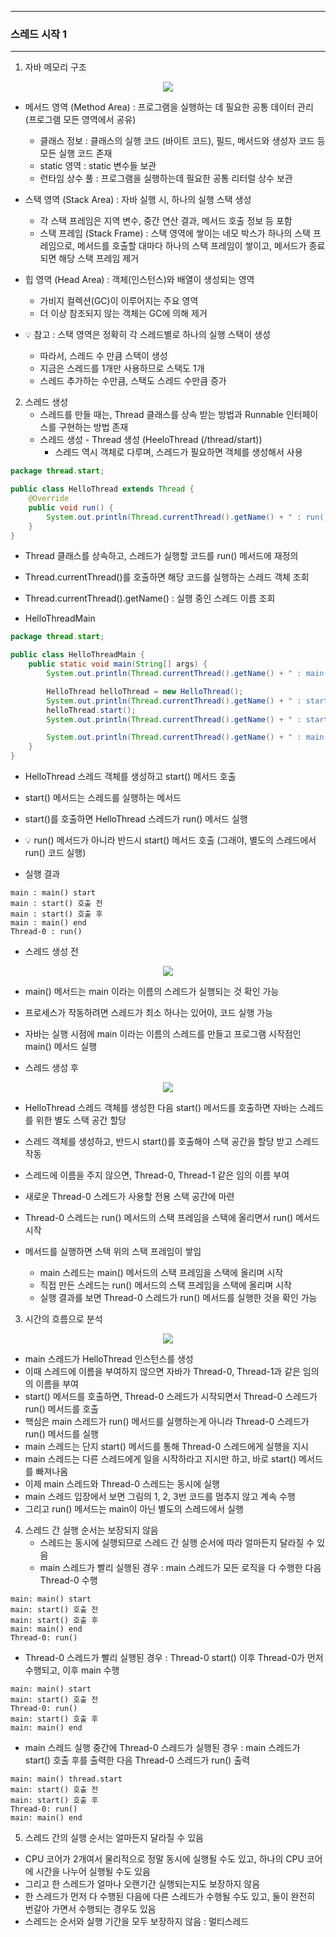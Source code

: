 -----
### 스레드 시작 1
-----
1. 자바 메모리 구조
<div align="center">
<img src="https://github.com/user-attachments/assets/d1462d24-e3fe-4253-8327-f7be869a6fc1">
</div>

  - 메서드 영역 (Method Area) : 프로그램을 실행하는 데 필요한 공통 데이터 관리 (프로그램 모든 영역에서 공유)
    + 클래스 정보 : 클래스의 실행 코드 (바이트 코드), 필드, 메서드와 생성자 코드 등 모든 실행 코드 존재
    + static 영역 : static 변수들 보관
    + 런타임 상수 풀 : 프로그램을 실행하는데 필요한 공통 리터럴 상수 보관

  - 스택 영역 (Stack Area) : 자바 실행 시, 하나의 실행 스택 생성
    + 각 스택 프레임은 지역 변수, 중간 연산 결과, 메서드 호출 정보 등 포함
    + 스택 프레임 (Stack Frame) : 스택 영역에 쌓이는 네모 박스가 하나의 스택 프레임으로, 메서드를 호출할 대마다 하나의 스택 프레임이 쌓이고, 메서드가 종료되면 해당 스택 프레임 제거

  - 힙 영역 (Head Area) : 객체(인스턴스)와 배열이 생성되는 영역
    + 가비지 컬렉션(GC)이 이루어지는 주요 영역
    + 더 이상 참조되지 않는 객체는 GC에 의해 제거

  - 💡 참고 : 스택 영역은 정확히 각 스레드별로 하나의 실행 스택이 생성
    + 따라서, 스레드 수 만큼 스택이 생성
    + 지금은 스레드를 1개만 사용하므로 스택도 1개
    + 스레드 추가하는 수만큼, 스택도 스레드 수만큼 증가

2. 스레드 생성
   - 스레드를 만들 때는, Thread 클래스를 상속 받는 방법과 Runnable 인터페이스를 구현하는 방법 존재
   - 스레드 생성 - Thread 생성 (HeeloThread (/thread/start))
     + 스레드 역시 객체로 다루며, 스레드가 필요하면 객체를 생성해서 사용
```java
package thread.start;

public class HelloThread extends Thread {
    @Override
    public void run() {
        System.out.println(Thread.currentThread().getName() + " : run()");
    }
}
```
  - Thread 클래스를 상속하고, 스레드가 실행할 코드를 run() 메서드에 재정의
  - Thread.currentThread()를 호출하면 해당 코드를 실행하는 스레드 객체 조회
  - Thread.currentThread().getName() : 실행 중인 스레드 이름 조회

  - HelloThreadMain
```java
package thread.start;

public class HelloThreadMain {
    public static void main(String[] args) {
        System.out.println(Thread.currentThread().getName() + " : main() start");

        HelloThread helloThread = new HelloThread();
        System.out.println(Thread.currentThread().getName() + " : start() 호출 전");
        helloThread.start();
        System.out.println(Thread.currentThread().getName() + " : start() 호출 후");

        System.out.println(Thread.currentThread().getName() + " : main() end");
    }
}
```

  - HelloThread 스레드 객체를 생성하고 start() 메서드 호출
  - start() 메서드는 스레드를 실행하는 메서드
  - start()를 호출하면 HelloThread 스레드가 run() 메서드 실행
  - 💡 run() 메서드가 아니라 반드시 start() 메서드 호출 (그래야, 별도의 스레드에서 run() 코드 실행)

  - 실행 결과
```
main : main() start
main : start() 호출 전
main : start() 호출 후
main : main() end
Thread-0 : run()
```

  - 스레드 생성 전
<div align="center">
<img src="https://github.com/user-attachments/assets/5eb3dca9-782a-44cd-94f4-353024f4eaa9">
</div>

  - main() 메서드는 main 이라는 이름의 스레드가 실행되는 것 확인 가능
  - 프로세스가 작동하려면 스레드가 최소 하나는 있어야, 코드 실행 가능
  - 자바는 실행 시점에 main 이라는 이름의 스레드를 만들고 프로그램 시작점인 main() 메서드 실행

  - 스레드 생성 후
<div align="center">
<img src="https://github.com/user-attachments/assets/6ba10a0e-6333-4a36-8bb9-4a4e552c1e47">
</div>

  - HelloThread 스레드 객체를 생성한 다음 start() 메서드를 호출하면 자바는 스레드를 위한 별도 스택 공간 할당
  - 스레드 객체를 생성하고, 반드시 start()를 호출해야 스택 공간을 할당 받고 스레드 작동
  - 스레드에 이름을 주지 않으면, Thread-0, Thread-1 같은 임의 이름 부여
  - 새로운 Thread-0 스레드가 사용할 전용 스택 공간에 마련
  - Thread-0 스레드는 run() 메서드의 스택 프레임을 스택에 올리면서 run() 메서드 시작

  - 메서드를 실행하면 스택 위의 스택 프레임이 쌓임
     + main 스레드는 main() 메서드의 스택 프레임을 스택에 올리며 시작
     + 직접 만든 스레드는 run() 메서드의 스택 프레임을 스택에 올리며 시작
     + 실행 결과를 보면 Thread-0 스레드가 run() 메서드를 실행한 것을 확인 가능

3. 시간의 흐름으로 분석
<div align="center">
<img src="https://github.com/user-attachments/assets/a7ef7b7f-62cc-47e6-b4a3-b4e2f55f9853">
</div>

   - main 스레드가 HelloThread 인스턴스를 생성
   - 이때 스레드에 이름을 부여하지 않으면 자바가 Thread-0, Thread-1과 같은 임의의 이름을 부여
   - start() 메서드를 호출하면, Thread-0 스레드가 시작되면서 Thread-0 스레드가 run() 메서드를 호출
   - 핵심은 main 스레드가 run() 메서드를 실행하는게 아니라 Thread-0 스레드가 run() 메서드를 실행     
   - main 스레드는 단지 start() 메서드를 통해 Thread-0 스레드에게 실행을 지시
   - main 스레드는 다른 스레드에게 일을 시작하라고 지시만 하고, 바로 start() 메서드를 빠져나옴
   - 이제 main 스레드와 Thread-0 스레드는 동시에 실행
   - main 스레드 입장에서 보면 그림의 1, 2, 3번 코드를 멈추지 않고 계속 수행
   - 그리고 run() 메서드는 main이 아닌 별도의 스레드에서 실행

4. 스레드 간 실행 순서는 보장되지 않음
   - 스레드는 동시에 실행되므로 스레드 간 실행 순서에 따라 얼마든지 달라질 수 있음
   - main 스레드가 빨리 실행된 경우 : main 스레드가 모든 로직을 다 수행한 다음 Thread-0 수행
```
main: main() start
main: start() 호출 전
main: start() 호출 후
main: main() end
Thread-0: run()
```

   - Thread-0 스레드가 빨리 실행된 경우 : Thread-0 start() 이후 Thread-0가 먼저 수행되고, 이후 main 수행
```
main: main() start
main: start() 호출 전
Thread-0: run()
main: start() 호출 후
main: main() end
```
 
   - main 스레드 실행 중간에 Thread-0 스레드가 실행된 경우 : main 스레드가 start() 호출 후를 출력한 다음 Thread-0 스레드가 run() 출력
```
main: main() thread.start
main: start() 호출 전
main: start() 호출 후
Thread-0: run()
main: main() end
```

5. 스레드 간의 실행 순서는 얼마든지 달라질 수 있음
  - CPU 코어가 2개여서 물리적으로 정말 동시에 실행될 수도 있고, 하나의 CPU 코어에 시간을 나누어 실행될 수도 있음
  - 그리고 한 스레드가 얼마나 오랜기간 실행되는지도 보장하지 않음
  - 한 스레드가 먼저 다 수행된 다음에 다른 스레드가 수행될 수도 있고, 둘이 완전히 번갈아 가면서 수행되는 경우도 있음
  - 스레드는 순서와 실행 기간을 모두 보장하지 않음 : 멀티스레드
